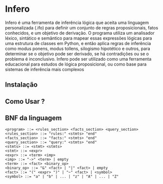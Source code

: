 # Infero

Infero é uma ferramenta de inferência lógica que aceita uma linguagem personalizada (.ifo) para definir um conjunto de regras proposicionais, fatos conhecidos, e um objetivo de derivação. O programa utiliza um analisador léxico, sintático e semântico para mapear essas expressões lógicas para uma estrutura de classes em Python, e então aplica regras de inferência como modus ponens, modus tollens, silogismo hipotético e outros, para determinar se o objetivo pode ser derivado, se há contradições ou se o problema é inconclusivo. Infero pode ser utilizado como uma ferramenta educacional para estudos de lógica proposicional, ou como base para sistemas de inferência mais complexos

## Instalação

## Como Usar ?

## BNF da linguagem

```
<program> ::= <rules_section> <facts_section> <query_section>
<rules_section> ::= "rules:" <stmts> "end"
<facts_section> ::= "facts:" <stmts> "end"
<query_section> ::= "query:" <stmts> "end"
<stmts> ::= <stmt> <stmts>
<stmt> ::= <expr>
<expr> ::= <term> <imp>
<imp> ::= "->" <term> | empty
<term> ::= <fact> <binary_op>
<binary_op> ::= "&" <fact> | "|" <fact> | empty
<fact> ::= "(" <expr> ")" | "~" <fact> | <symbol>
<symbol> ::= "a" | "b" | ... | "z" | "A" | ... | "Z"
```
